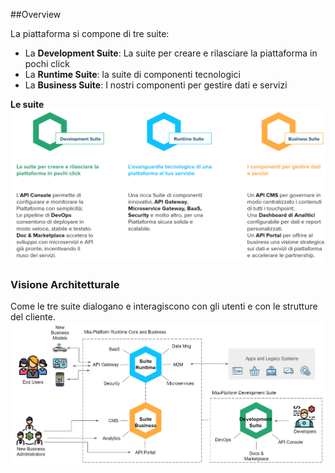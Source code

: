 ##Overview

La piattaforma si compone di tre suite:

* La **Development Suite**: La suite per creare e rilasciare la piattaforma in pochi click
* La **Runtime Suite**: la suite di componenti tecnologici
* La **Business Suite**: I nostri componenti per gestire dati e servizi

**Le suite**
![](img/suite.PNG)

### Visione Architetturale
Come le tre suite dialogano e interagiscono con gli utenti e con le strutture del cliente. 
![](img/visione.PNG)
